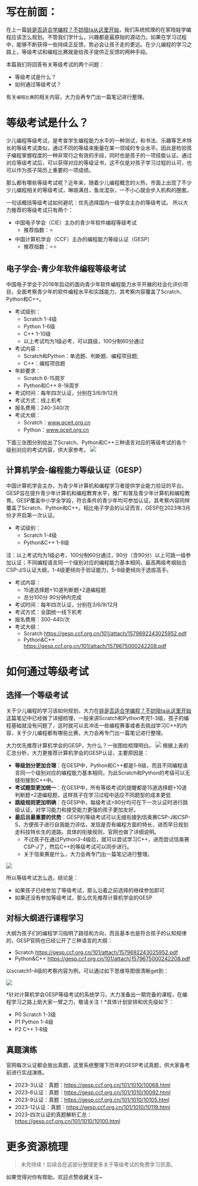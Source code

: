 # 写在前面：
在上一篇[娃是否适合学编程？不妨陪ta从这里开始](https://zhuanlan.zhihu.com/p/686105069)，我们系统梳理的在家陪娃学编程应该怎么规划。不管我们学什么，兴趣都是最原始的源动力。如果在学习过程中，能够不断获得一些持续正反馈，势必会让孩子走的更远。在少儿编程的学习之路上，等级考试和编程比赛就是给孩子提供正反馈的两种手段。

本篇我们将回答有关等级考试的两个问题：
- 等级考试是什么？
- 如何通过等级考试？

有关`编程比赛`的相关内容，大力会再专门出一篇笔记进行整理。

# 等级考试是什么？
少儿编程等级考试，是考查学生编程能力水平的一种测试，和书法、乐趣等艺术特长的等级考试类似，通过不同的等级来衡量在某一领域的专业水平。因此是检验孩子编程掌握程度的一种非常行之有效的手段，同时也是孩子的一项技能认证。通过对应等级考试后，可以获得对应的等级证书，这不仅是对孩子学习过程的认可，也可以作为孩子简历上重要的一项成绩。

那么都有哪些等级考试呢？近年来，随着少儿编程概念的火热，市面上出现了不少少儿编程相关的等级考试，琳琅满目，鱼龙混杂，一不小心就会步入机构的圈套。

一句话概括等级考试如何避坑：优先选择国内一级学会主办的等级考试。
所以大力推荐的等级考试只有两个：
- 中国电子学会（CIE）主办的青少年软件编程等级考试 
  - 推荐指数：⭐️
- 中国计算机学会（CCF）主办的编程能力等级认证（GESP）
  - 推荐指数：⭐️⭐️
## 电子学会-青少年软件编程等级考试
中国电子学会于2018年启动的面向青少年软件编程能力水平开展的社会化评价项目，全面考察青少年的软件编程水平和实践能力，其考察内容覆盖了Scratch、Python和C++。
- 考试级别：
  - Scratch 1-4级 
  - Python  1-6级
  - C++     1-10级 
  - 以上考试均为1级必考，可以跳级，100分制60分通过
- 考试内容：
  - Scratch和Python：单选题、判断题、编程项目题;
  - C++：编程项目题
- 年龄要求：
  - Scratch 6-15周岁
  - Python和C++ 8-18周岁
- 考试时间：每年四次认证，分别在3/6/9/12月
- 考试方式：线上机考
- 报名费用：240-340/次
- 考试大纲：
  - Scratch：www.qceit.org.cn
  - Python：www.qceit.org.cn

下面三张图分别给出了Scratch、Python和C++三种语言对应的等级考试的各个级别对应的考试内容，供大家参考。
![](https://axcvs2xtkbpq.objectstorage.ap-singapore-1.oci.customer-oci.com/n/axcvs2xtkbpq/b/bucket-20240802-0845/o/v2-3ac165377e7491cd28fb1bd10f79f557_1440w.webp)

## 计算机学会-编程能力等级认证（GESP）
中国计算机学会主办，为青少年计算机和编程学习者提供学业能力验证的平台。GESP旨在提升青少年计算机和编程教育水平，推广和普及青少年计算机和编程教育。GESP覆盖中小学全学段，符合条件的青少年均可参加认证。其考察内容同样覆盖了Scratch、Python和C++。相比电子学会的认证而言，GESP在2023年3月份才开启第一次认证。
- 考试级别：
  - Scratch 1-4级 
  - Python&C++ 1-8级

注：以上考试均为1级必考，100分制60分通过，90分（含90分）以上可跳一级参加认证；不同编程语言同一个级别对应的编程能力基本相同，最高两级考纲贴合CSP-J/S认证大纲，1-4级更倾向于验证能力，5-8级更倾向于选拔高手。
- 考试内容：
  - 15道选择题+10道判断题+2道编程题
  - 总分100分 90分钟内完成 
- 考试时间：每年四次认证，分别在3/6/9/12月
- 考试方式：全国统一线下机考
- 报名费用：300-440/次
- 考试大纲：
  - Scratch https://gesp.ccf.org.cn/101/attach/1579692243025952.pdf
  - Python&C++ https://gesp.ccf.org.cn/101/attach/1579675000242208.pdf

# 如何通过等级考试
## 选择一个等级考试
关于少儿编程的学习该如何规划，大力在[娃是否适合学编程？不妨陪ta从这里开始](https://zhuanlan.zhihu.com/p/686105069)这篇笔记中已经做了详细梳理，一般来讲Scratch和Python考完1-3级，孩子的编程基础就没有问题了，这时就可以去冲击一些编程赛事或者去挑战学习C++的内容，关于少儿编程都有哪些比赛，大力会再专门出一篇笔记进行整理。

大力优先推荐计算机学会的GESP，为什么？一张图给梳理明白。
![](https://axcvs2xtkbpq.objectstorage.ap-singapore-1.oci.customer-oci.com/n/axcvs2xtkbpq/b/bucket-20240802-0845/o/v2-16f4bf32028de212ee8f98fa773dddde_1440w.webp)
根据上表的汇总分析，大力更推荐计算机学会的GESP认证，主要原因是：
- **等级划分更加合理**：在GESP中，Python和C++都是1-8级，而且不同编程语言同一个级别对应的编程能力基本相同，为此Scratch和Python的考级可以无缝衔接到C++中。
- **考试题型更加统一**：在GESP中，所有等级考试的提醒都是15道选择题+10道判断题+2道编程题，这样孩子在学习过程中适应不同题型的成本更低
- **跳级规则更加明确**：在GESP中，每级考试>90分均可在下一次认证时进行跳级认证，对学习能力和接受能力更强的孩子更加友好。
- **最后且最重要的优势**：GESP的等级考试可以无缝衔接到信奥赛CSP-J和CSP-S，方便孩子进行自我能力评估，发现是否有编程方面的特长，进而早日规划走科技特长生的道路。具体的衔接规则，官网也做了详细说明。
  - 不过孩子在通过Python3-4级后，就可以尝试学习C++，进而尝试信奥赛CSP-J了，然后C++的等级考试可以同步进行。
  - 关于信奥赛是什么，大力会再专门出一篇笔记进行整理。

![](https://axcvs2xtkbpq.objectstorage.ap-singapore-1.oci.customer-oci.com/n/axcvs2xtkbpq/b/bucket-20240802-0845/o/v2-d385d64c73750c2feb031ac8110c6018_1440w.webp)


所以等级考试怎么选，结论是：
- 如果孩子已经参加了等级考试，那么沿着之前选择的继续参加即可
- 如果还没有参加等级考试，那么优先推荐计算机学会的GESP

## 对标大纲进行课程学习
大纲为孩子们的编程学习指明了路径和方向，而且基本也是符合孩子的认知规律的，GESP官网也已经公开了三种语言的大纲：
- Scratch https://gesp.ccf.org.cn/101/attach/1579692243025952.pdf
- Python&C++ https://gesp.ccf.org.cn/101/attach/1579675000242208.pdf

以scratch1-4级的考察内容为例，可以通过如下思维导图很清晰get到：

![](https://axcvs2xtkbpq.objectstorage.ap-singapore-1.oci.customer-oci.com/n/axcvs2xtkbpq/b/bucket-20240802-0845/o/v2-1418eb4051c548c4938bc4d6f1f3324d_1440w.webp)


*针对计算机学会GESP等级考试的系统学习，大力准备出一期完备的课程，在编程学习之路上助大家一臂之力，敬请关注！*具体计划安排和优先级如下：
- P0 Scratch 1-3级 
- P1 Python 1-4级
- P2 C++ 1-8级

## 真题演练
官网每次认证都会放出真题，这里系统整理下历年的GESP考试真题，供大家备考前进行实战演练。
- 2023-3认证：真题：https://gesp.ccf.org.cn/101/1010/10068.html
- 2023-6认证：真题：https://gesp.ccf.org.cn/101/1010/10092.html
- 2023-9认证：真题：https://gesp.ccf.org.cn/101/1010/10105.html
- 2023-12认证：真题：https://gesp.ccf.org.cn/101/1010/10119.html
- 2023-四次认证的真题解析汇总：https://gesp.ccf.org.cn/101/1010/10100.html

# 更多资源梳理
> 未完待续！后续会在这部分整理更多关于等级考试的免费学习资源。

如果觉得对你有帮助，欢迎点赞收藏关注~